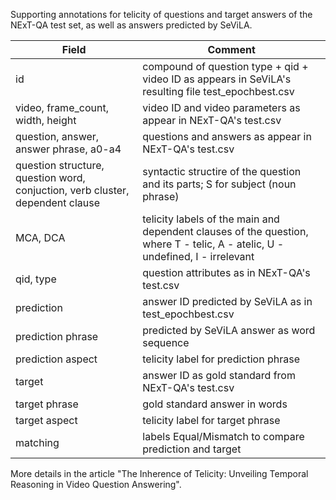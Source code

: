 Supporting annotations for telicity of questions and target answers of the NExT-QA test set, as well as answers predicted by SeViLA. 

| Field | Comment |
| -------- | -------- | 
|id| compound of question type + qid + video ID as appears in SeViLA's resulting file test_epochbest.csv|
|video, frame_count, width, height| video ID and video parameters as appear in NExT-QA's test.csv|
|question, answer, answer phrase, a0-a4| questions and answers as appear in NExT-QA's test.csv|
|question structure, question word, conjuction, verb cluster, dependent clause| syntactic structire of the question and its parts; S for subject (noun phrase)|
|MCA, DCA| telicity labels of the main and dependent clauses of the question, where T - telic, A - atelic, U - undefined, I - irrelevant|
|qid, type| question attributes as in NExT-QA's test.csv|
|prediction| answer ID predicted by SeViLA as in test_epochbest.csv|
|prediction phrase| predicted by SeViLA answer as word sequence|
|prediction aspect| telicity label for prediction phrase|
|target| answer ID as gold standard from NExT-QA's test.csv|
|target phrase| gold standard answer in words|
|target aspect| telicity label for target phrase|
|matching| labels Equal/Mismatch to compare prediction and target| 


More details in the article  "The Inherence of Telicity: Unveiling Temporal Reasoning in Video Question Answering". 
